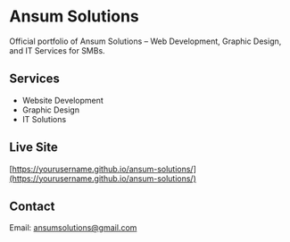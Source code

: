 # Ansum Solutions

Official portfolio of Ansum Solutions – Web Development, Graphic Design, and IT Services for SMBs.

## Services
- Website Development
- Graphic Design
- IT Solutions

## Live Site
[https://yourusername.github.io/ansum-solutions/](https://yourusername.github.io/ansum-solutions/)

## Contact
Email: ansumsolutions@gmail.com

